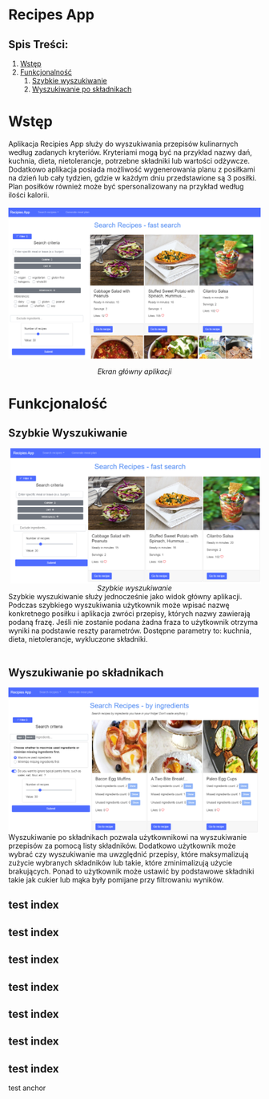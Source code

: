 # Recipes App
## Spis Treści:
1. [Wstęp](#wstep)
2. [Funkcjonalność](#funkcjonalnosc)
    1. [Szybkie wyszukiwanie](#fast_search)
    2. [Wyszukiwanie po składnikach](#by_ingredients)
<a name="wstep"></a>

# Wstęp
Aplikacja Recipies App służy do wyszukiwania przepisów kulinarnych według zadanych kryteriów. Kryteriami mogą być na przykład nazwy dań, kuchnia, dieta, nietolerancje, potrzebne składniki lub wartości odżywcze.
<br>
Dodatkowo aplikacja posiada możliwość wygenerowania planu z posiłkami na dzień lub cały tydzien, gdzie w każdym dniu przedstawione są 3 posiłki. Plan posiłków również może być spersonalizowany na przykład według ilości kalorii.
<br>
<br>
<img src="main_screen.png" alt="drawing" width="1000rem"/>
<div align="center"><i>Ekran główny aplikacji</i></div>
<a name="funkcjonalnosc"></a>

# Funkcjonalość
<a name="fast_search"></a>

## Szybkie Wyszukiwanie
<div>
<div>
<img src="fast_search.png" alt="drawing" width="500rem" style="float: right;"/><div align="center"><i>Szybkie wyszukiwanie</i></div></div> Szybkie wyszukiwanie służy jednocześnie jako widok główny aplikacji. Podczas szybkiego wyszukiwania użytkownik może wpisać nazwę konkretnego posiłku i aplikacja zwróci przepisy, których nazwy zawierają podaną frazę. Jeśli nie zostanie podana żadna fraza to użytkownik otrzyma wyniki na podstawie reszty parametrów. Dostępne parametry to: kuchnia, dieta, nietolerancje, wykluczone składniki.
</div>
<br>
<a name="by_ingredients"></a>

## Wyszukiwanie po składnikach
<div>
<img src="by_ingredients.png" alt="drawing" width="500rem" style="float: left;"/> Wyszukiwanie po składnikach pozwala użytkownikowi na wyszukiwanie przepisów za pomocą listy składników. Dodatkowo użytkownik może wybrać czy wyszukiwanie ma uwzględnić przepisy, które maksymalizują zużycie wybranych składników lub takie, które zminimalizują użycie brakujących. Ponad to użytkownik może ustawić by podstawowe składniki takie jak cukier lub mąka były pomijane przy filtrowaniu wyników.
</div>


## test index
## test index
## test index
## test index
## test index
## test index
## test index














<a name="anchor"></a>test anchor